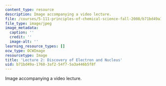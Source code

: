 ```yaml
---
content_type: resource
description: Image accompanying a video lecture.
file: /courses/5-111-principles-of-chemical-science-fall-2008/b71bd49a17683af254f75a3a446b5f8f_2.jpg
file_type: image/jpeg
image_metadata:
  caption: ''
  credit: ''
  image-alt: ''
learning_resource_types: []
ocw_type: OCWImage
resourcetype: Image
title: 'Lecture 2: Discovery of Electron and Nucleus'
uid: b71bd49a-1768-3af2-54f7-5a3a446b5f8f
---
```

Image accompanying a video lecture.

